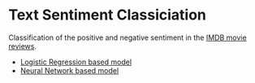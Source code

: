 # Text Sentiment Classiciation

Classification of the positive and negative sentiment in the [IMDB movie reviews](https://ai.stanford.edu/~amaas/data/sentiment/). 

- [Logistic Regression based model](https://github.com/karolisjan/Natural-Language-Processing/blob/master/supervised_classification/supervised_text_classification.ipynb)
- [Neural Network based model](https://github.com/karolisjan/Natural-Language-Processing/blob/master/supervised_classification/supervised_text_classification_w_Keras.ipynb) 


